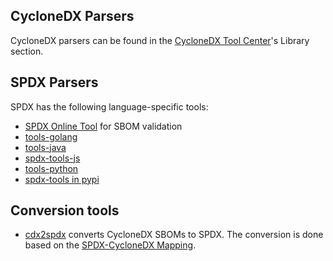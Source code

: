 ## CycloneDX Parsers

CycloneDX parsers can be found in the [CycloneDX Tool Center](https://cyclonedx.org/tool-center/)'s Library section.

## SPDX Parsers

SPDX has the following language-specific tools:
* [SPDX Online Tool](https://tools.spdx.org/app/validate/) for SBOM validation
* [tools-golang](https://github.com/spdx/tools-golang)
* [tools-java](https://github.com/spdx/tools-java)
* [spdx-tools-js](https://github.com/spdx/spdx-tools-js)
* [tools-python](https://github.com/spdx/tools-python)
* [spdx-tools in pypi](https://pypi.org/project/spdx-tools/)

## Conversion tools

* [cdx2spdx](https://github.com/spdx/cdx2spdx) converts CycloneDX SBOMs to SPDX. The conversion is done based on the [SPDX-CycloneDX Mapping](https://docs.google.com/spreadsheets/d/1PIiSYLJHlt8djG5OoOYniy_I-J31UMhBKQ62UUBHKVA/edit#gid=862310124).
